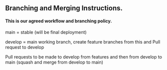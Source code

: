 ## Branching and Merging Instructions.

#### This is our agreed workflow and branching policy.

main = stable (will be final deployment)

develop = main working branch, create feature branches from this and Pull request to develop

Pull requests to be made to develop from features and then from develop to main (squash and merge from develop to main)